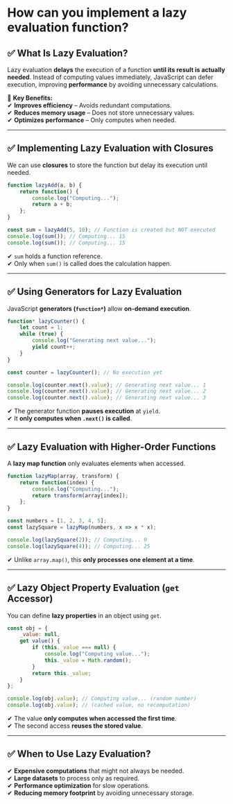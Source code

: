 # How can you implement a lazy evaluation function?

## **✅ What Is Lazy Evaluation?**  
Lazy evaluation **delays** the execution of a function **until its result is actually needed**. Instead of computing values immediately, JavaScript can defer execution, improving **performance** by avoiding unnecessary calculations.  

📌 **Key Benefits:**  
✔ **Improves efficiency** – Avoids redundant computations.  
✔ **Reduces memory usage** – Does not store unnecessary values.  
✔ **Optimizes performance** – Only computes when needed.  

---

## **✅ Implementing Lazy Evaluation with Closures**  
We can use **closures** to store the function but delay its execution until needed.

```javascript
function lazyAdd(a, b) {
    return function() {
        console.log("Computing...");
        return a + b;
    };
}

const sum = lazyAdd(5, 10); // Function is created but NOT executed
console.log(sum()); // Computing... 15
console.log(sum()); // Computing... 15
```
✔ `sum` holds a function reference.  
✔ Only when `sum()` is called does the calculation happen.  

---

## **✅ Using Generators for Lazy Evaluation**  
JavaScript **generators (`function*`)** allow **on-demand execution**.

```javascript
function* lazyCounter() {
    let count = 1;
    while (true) {
        console.log("Generating next value...");
        yield count++;
    }
}

const counter = lazyCounter(); // No execution yet

console.log(counter.next().value); // Generating next value... 1
console.log(counter.next().value); // Generating next value... 2
console.log(counter.next().value); // Generating next value... 3
```
✔ The generator function **pauses execution** at `yield`.  
✔ It **only computes when `.next()` is called**.  

---

## **✅ Lazy Evaluation with Higher-Order Functions**  
A **lazy map function** only evaluates elements when accessed.

```javascript
function lazyMap(array, transform) {
    return function(index) {
        console.log("Computing...");
        return transform(array[index]);
    };
}

const numbers = [1, 2, 3, 4, 5];
const lazySquare = lazyMap(numbers, x => x * x);

console.log(lazySquare(2)); // Computing... 9
console.log(lazySquare(4)); // Computing... 25
```
✔ Unlike `array.map()`, this **only processes one element at a time**.  

---

## **✅ Lazy Object Property Evaluation (`get` Accessor)**
You can define **lazy properties** in an object using `get`.

```javascript
const obj = {
    _value: null,
    get value() {
        if (this._value === null) {
            console.log("Computing value...");
            this._value = Math.random();
        }
        return this._value;
    }
};

console.log(obj.value); // Computing value... (random number)
console.log(obj.value); // (cached value, no recomputation)
```
✔ The value **only computes when accessed the first time**.  
✔ The second access **reuses the stored value**.  

---

## **✅ When to Use Lazy Evaluation?**
✔ **Expensive computations** that might not always be needed.  
✔ **Large datasets** to process only as required.  
✔ **Performance optimization** for slow operations.  
✔ **Reducing memory footprint** by avoiding unnecessary storage.  
